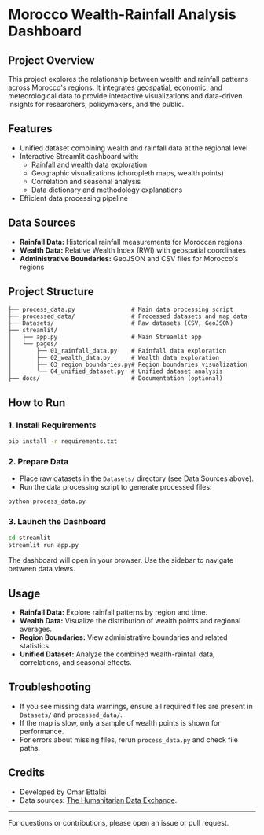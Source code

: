 # Morocco Wealth-Rainfall Analysis Dashboard

## Project Overview
This project explores the relationship between wealth and rainfall patterns across Morocco's regions. It integrates geospatial, economic, and meteorological data to provide interactive visualizations and data-driven insights for researchers, policymakers, and the public.

## Features
- Unified dataset combining wealth and rainfall data at the regional level
- Interactive Streamlit dashboard with:
  - Rainfall and wealth data exploration
  - Geographic visualizations (choropleth maps, wealth points)
  - Correlation and seasonal analysis
  - Data dictionary and methodology explanations
- Efficient data processing pipeline

## Data Sources
- **Rainfall Data:** Historical rainfall measurements for Moroccan regions
- **Wealth Data:** Relative Wealth Index (RWI) with geospatial coordinates
- **Administrative Boundaries:** GeoJSON and CSV files for Morocco's regions

## Project Structure
```
├── process_data.py                # Main data processing script
├── processed_data/                # Processed datasets and map data
├── Datasets/                      # Raw datasets (CSV, GeoJSON)
├── streamlit/
│   ├── app.py                     # Main Streamlit app
│   └── pages/
│       ├── 01_rainfall_data.py    # Rainfall data exploration
│       ├── 02_wealth_data.py      # Wealth data exploration
│       ├── 03_region_boundaries.py# Region boundaries visualization
│       └── 04_unified_dataset.py  # Unified dataset analysis
├── docs/                          # Documentation (optional)
```

## How to Run
### 1. Install Requirements
```bash
pip install -r requirements.txt
```

### 2. Prepare Data
- Place raw datasets in the `Datasets/` directory (see Data Sources above).
- Run the data processing script to generate processed files:
```bash
python process_data.py
```

### 3. Launch the Dashboard
```bash
cd streamlit
streamlit run app.py
```

The dashboard will open in your browser. Use the sidebar to navigate between data views.

## Usage
- **Rainfall Data:** Explore rainfall patterns by region and time.
- **Wealth Data:** Visualize the distribution of wealth points and regional averages.
- **Region Boundaries:** View administrative boundaries and related statistics.
- **Unified Dataset:** Analyze the combined wealth-rainfall data, correlations, and seasonal effects.

## Troubleshooting
- If you see missing data warnings, ensure all required files are present in `Datasets/` and `processed_data/`.
- If the map is slow, only a sample of wealth points is shown for performance.
- For errors about missing files, rerun `process_data.py` and check file paths.

## Credits
- Developed by Omar Ettalbi
- Data sources: [The Humanitarian Data Exchange](https://data.humdata.org/).

---
For questions or contributions, please open an issue or pull request. 